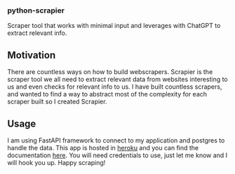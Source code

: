 ### python-scrapier

Scraper tool that works with minimal input and leverages with ChatGPT to extract relevant info.

## Motivation

There are countless ways on how to build webscrapers. Scrapier is the scraper tool we all need to extract relevant data from websites interesting to us and even checks for relevant info to us. I have built countless scrapers, and wanted to find a way to abstract most of the complexity for each scraper built so I created Scrapier.

## Usage

I am using FastAPI framework to connect to my application and postgres to handle the data. This app is hosted in [heroku](https://python-scrapier.herokuapp.com/) and you can find the documentation [here](https://python-scrapier.herokuapp.com/docs). You will need credentials to use, just let me know and I will hook you up. Happy scraping!
